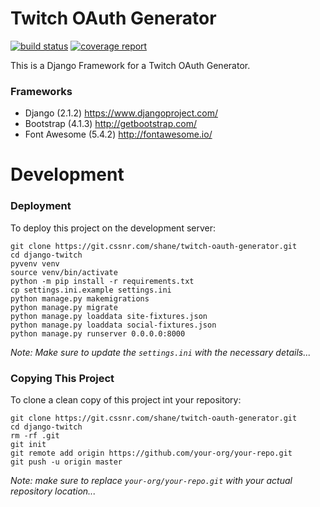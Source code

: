 # Twitch OAuth Generator

[![build status](https://git.cssnr.com/shane/twitch-oauth-generator/badges/master/build.svg)](https://git.cssnr.com/shane/twitch-oauth-generator/commits/master) [![coverage report](https://git.cssnr.com/shane/twitch-oauth-generator/badges/master/coverage.svg)](https://git.cssnr.com/shane/twitch-oauth-generator/commits/master)

This is a Django Framework for a Twitch OAuth Generator.

### Frameworks

- Django (2.1.2) https://www.djangoproject.com/
- Bootstrap (4.1.3) http://getbootstrap.com/
- Font Awesome (5.4.2) http://fontawesome.io/

# Development

### Deployment

To deploy this project on the development server:

```
git clone https://git.cssnr.com/shane/twitch-oauth-generator.git
cd django-twitch
pyvenv venv
source venv/bin/activate
python -m pip install -r requirements.txt
cp settings.ini.example settings.ini
python manage.py makemigrations
python manage.py migrate
python manage.py loaddata site-fixtures.json
python manage.py loaddata social-fixtures.json
python manage.py runserver 0.0.0.0:8000
```

*Note: Make sure to update the `settings.ini` with the necessary details...*

### Copying This Project

To clone a clean copy of this project int your repository:

```
git clone https://git.cssnr.com/shane/twitch-oauth-generator.git
cd django-twitch
rm -rf .git
git init
git remote add origin https://github.com/your-org/your-repo.git
git push -u origin master
```

*Note: make sure to replace `your-org/your-repo.git` with your actual repository location...*
